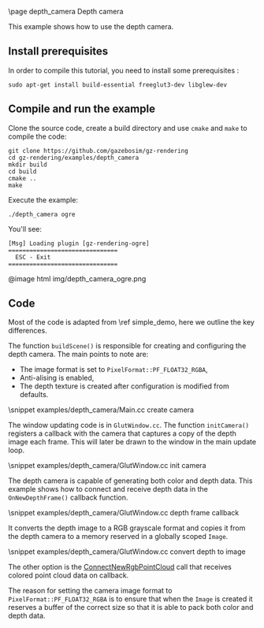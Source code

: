 \page depth_camera Depth camera

This example shows how to use the depth camera.

## Install prerequisites

In order to compile this tutorial, you need to install some prerequisites :

```{.sh}
sudo apt-get install build-essential freeglut3-dev libglew-dev
```

## Compile and run the example

Clone the source code, create a build directory and use `cmake` and `make` to compile the code:

```{.sh}
git clone https://github.com/gazebosim/gz-rendering
cd gz-rendering/examples/depth_camera
mkdir build
cd build
cmake ..
make
```

Execute the example:

```{.sh}
./depth_camera ogre
```

You'll see:

```{.sh}
[Msg] Loading plugin [gz-rendering-ogre]
===============================
  ESC - Exit
===============================
```

@image html img/depth_camera_ogre.png

## Code

Most of the code is adapted from \ref simple_demo, here we outline the key differences.

The function `buildScene()` is responsible for creating and configuring the depth camera.
The main points to note are:

- The image format is set to `PixelFormat::PF_FLOAT32_RGBA`,
- Anti-alising is enabled,
- The depth texture is created after configuration is modified from defaults.

\snippet examples/depth_camera/Main.cc create camera

The window updating code is in `GlutWindow.cc`. The function `initCamera()`
registers a callback with the camera that captures a copy of
the depth image each frame. This will later be drawn to the window in
the main update loop.

\snippet examples/depth_camera/GlutWindow.cc init camera

The depth camera is capable of generating both color and depth data.
This example shows how to connect and receive depth data in the
`OnNewDepthFrame()` callback function.

\snippet examples/depth_camera/GlutWindow.cc depth frame callback

It converts the depth image to a RGB grayscale format and copies it from the
depth camera to a memory reserved in a globally scoped `Image`.

\snippet examples/depth_camera/GlutWindow.cc convert depth to image

The other option is the [ConnectNewRgbPointCloud](https://github.com/gazebosim/gz-rendering/blob/main/include/gz/rendering/DepthCamera.hh#L58) call that receives colored point cloud data on callback.

The reason for setting the camera image format to `PixelFormat::PF_FLOAT32_RGBA`
is to ensure that when the `Image` is created it reserves a buffer of the
correct size so that it is able to pack both color and depth data.
